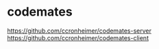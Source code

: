# codemates
https://github.com/ccronheimer/codemates-server
https://github.com/ccronheimer/codemates-client